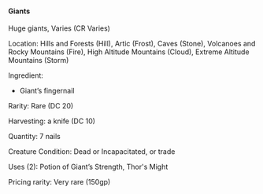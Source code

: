 #### Giants
Huge giants, Varies (CR Varies)

Location: Hills and Forests (Hill), Artic (Frost), Caves (Stone), Volcanoes and Rocky Mountains (Fire), High Altitude Mountains (Cloud), Extreme Altitude Mountains (Storm)

Ingredient:
- Giant’s fingernail

Rarity: Rare (DC 20)

Harvesting: a knife (DC 10)

Quantity: 7 nails

Creature Condition: Dead or Incapacitated, or trade

Uses (2): Potion of Giant’s Strength, Thor's Might

Pricing rarity: Very rare (150gp)